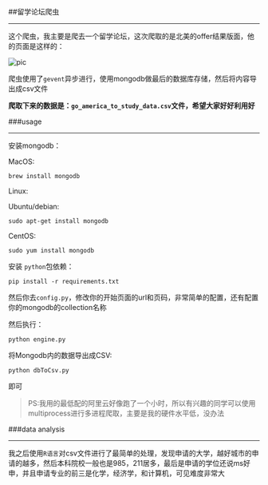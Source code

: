 ##留学论坛爬虫

******

这个爬虫，我主要是爬去一个留学论坛，这次爬取的是北美的offer结果版面，他的页面是这样的：

![pic](https://github.com/salamer/gter_bbs_spider/blob/master/6B2CE164-4B3D-49E3-91E0-3AEFA200E674.png?raw=true)

爬虫使用了`gevent`异步进行，使用mongodb做最后的数据库存储，然后将内容导出成csv文件

__爬取下来的数据是：`go_america_to_study_data.csv`文件，希望大家好好利用好__

###usage

******
安装mongodb：

MacOS:

    brew install mongodb

Linux:

Ubuntu/debian:

    sudo apt-get install mongodb

CentOS:

    sudo yum install mongodb

安装 `python`包依赖：

    pip install -r requirements.txt

然后你去`config.py`，修改你的开始页面的url和页码，非常简单的配置，还有配置你的mongodb的collection名称

然后执行：

    python engine.py

将Mongodb内的数据导出成CSV:

    python dbToCsv.py


即可

>PS:我用的最低配的阿里云好像跑了一个小时，所以有兴趣的同学可以使用multiprocess进行多进程爬取，主要是我的硬件水平低，没办法

###data analysis

******

我之后使用`R语言`对csv文件进行了最简单的处理，发现申请的大学，越好城市的申请的越多，然后本科院校一般也是985，211居多，最后是申请的学位还说ms好申，并且申请专业的前三是化学，经济学，和计算机，可见难度非常大

